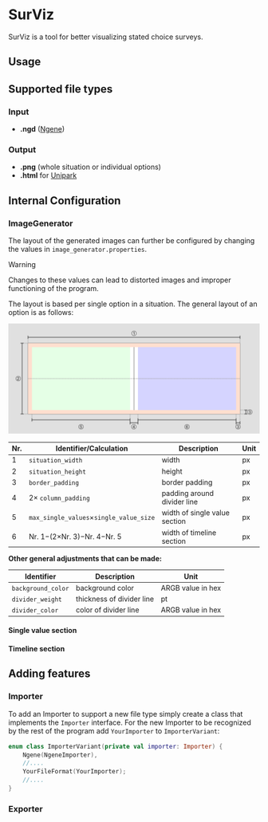 # SurViz

SurViz is a tool for better visualizing stated choice surveys.

## Usage

## Supported file types

### Input
- **.ngd** ([Ngene](https://www.choice-metrics.com/))

### Output
- **.png** (whole situation or individual options)
- **.html** for [Unipark](https://www.unipark.com/)

## Internal Configuration

### ImageGenerator

The layout of the generated images can further be configured by changing the values in <code>image_generator.properties</code>.

>[!Warning]
>Changes to these values can lead to distorted images and improper functioning of the program.

The layout is based per single option in a situation.
The general layout of an option is as follows:

![General layout](assets/general_layout.png)

| Nr. | Identifier/Calculation                                               | Description                   | Unit |
|-----|----------------------------------------------------------------------|-------------------------------|------|
| 1   | <code>situation_width</code>                                         | width                         | px   |
| 2   | <code>situation_height</code>                                        | height                        | px   |
| 3   | <code>border_padding</code>                                          | border padding                | px   |
| 4   | $2 \times$ <code>column_padding</code>                               | padding around divider line   | px   |
| 5   | <code>max_single_values</code>$\times$<code>single_value_size</code> | width of single value section | px   |
| 6   | Nr. 1$- (2 \times$Nr. 3$)-$Nr. 4$-$Nr. 5                             | width of timeline section     | px   |

**Other general adjustments that can be made:**

| Identifier                    | Description               | Unit              |
|-------------------------------|---------------------------|-------------------|
| <code>background_color</code> | background color          | ARGB value in hex |
| <code>divider_weight</code>   | thickness of divider line | pt                |
| <code>divider_color</code>    | color of divider line     | ARGB value in hex |

#### Single value section

#### Timeline section

## Adding features

### Importer

To add an Importer to support a new file type simply create a class that implements the <code>Importer</code> interface.
For the new Importer to be recognized by the rest of the program add <code>YourImporter</code> to <code>ImporterVariant</code>:

```kotlin
enum class ImporterVariant(private val importer: Importer) {
	Ngene(NgeneImporter),
	//....
	YourFileFormat(YourImporter);
	//....
}
```

### Exporter
